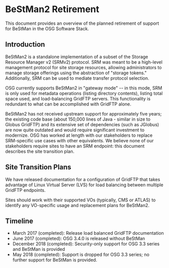 
BeStMan2 Retirement
=====================

This document provides an overview of the planned retirement of support for BeStMan in the OSG Software Stack.

Introduction
------------

BeStMan2 is a standalone implementation of a subset of the Storage Resource Manager v2 (SRMv2) protocol.  SRM was meant to be a high-level management protocol for site storage resources, allowing administrators to manage storage offerings using the abstraction of "storage tokens."  Additionally, SRM can be used to mediate transfer protocol selection.

OSG currently supports BeStMan2 in "gateway mode" -- in this mode, SRM is only used for metadata operations (listing directory contents), listing total space used, and load-balancing GridFTP servers.  This functionality is redundant to what can be accomplished with GridFTP alone.

BeStMan2 has not received upstream support for approximately five years; the existing code base (about 150,000 lines of Java - similar in size to Globus GridFTP) and its extensive set of dependencies (such as JGlobus) are now quite outdated and would require significant investment to modernize.  OSG has worked at length with our stakeholders to replace SRM-specific use cases with other equivalents.  We believe none of our stakeholders require sites to have an SRM endpoint: this document describes the site transition plan.

Site Transition Plans
---------------------

We have released documentation
for a configuration of GridFTP that takes advantage of Linux Virtual Server (LVS) for load balancing between multiple
GridFTP endpoints.

Sites should work with their supported VOs (typically, CMS or ATLAS) to identify any VO-specific usage and replacement plans for BeStMan2.

Timeline
--------

- March 2017 (completed):
  Release load balanced GridFTP documentation
- June 2017 (completed): OSG 3.4.0 is released without BeStMan
- December 2018 (completed): Security-only support for OSG 3.3 series and BeStMan is provided
- May 2018 (completed): Support is dropped for OSG 3.3 series; no further support for BeStMan is provided.
